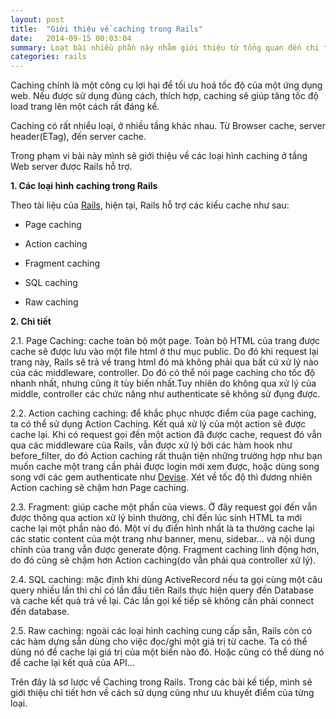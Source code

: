 ```yaml
---
layout: post
title:  "Giới thiệu về caching trong Rails"
date:   2014-09-15 00:03:04
summary: Loạt bài nhiều phần này nhằm giới thiệu từ tổng quan đến chi tiết, cũng như cách cài đặt sử dụng các loại hình caching trong Rails. Trong phần đầu, mình xin giới thiệu sơ lược về caching trong Rails.
categories: rails
---
```


Caching chính là một công cụ lợi hại để tối ưu hoá tốc độ của một ứng dụng web. Nếu được sử dụng đúng cách, thích hợp, caching sẽ giúp tăng tốc độ
load trang lên một cách rất đáng kể.

Caching có rất nhiểu loại, ở nhiều tầng khác nhau. Từ Browser cache, server header(ETag), đến server cache.

Trong phạm vi bài này mình sẽ giới thiệu về các loại hình caching ở tầng Web server được Rails hỗ trợ.

__1. Các loại hình caching trong Rails__

Theo tài liệu của [Rails](http://guides.rubyonrails.org/caching_with_rails.html), hiện tại, Rails hỗ trợ các kiểu cache như sau:

  - Page caching

  - Action caching

  - Fragment caching

  - SQL caching
  
  - Raw caching

__2. Chi tiết__

2.1. Page Caching: cache toàn bộ một page. Toàn bộ HTML của trang được cache sẽ được lưu vào một file html ở thư mục public. Do đó khi request lại trang này, Rails sẽ trả về trang html đó mà không phải qua bất cứ xử lý nào của các middleware, controller. Do đó có thể nói page caching cho tốc độ nhanh nhất, nhưng cũng ít tùy biến nhất.Tuy nhiên do không qua xử lý của middle, controller các chức năng như authenticate sẽ không sử đụng được.

2.2. Action caching caching: để khắc phục nhược điểm của page caching, ta có thể sử dụng Action Caching. Kết quả xử lý của một action sẽ được cache lại. Khi có request gọi đến một action đã được cache, request đó vẫn qua các middleware của Rails, vẫn được xử lý bởi các hàm hook như before_filter, do đó Action caching rất thuận tiện những trường hợp như bạn muốn cache một trang cần phải được login mới xem được, hoặc dùng song song với các gem authenticate như [Devise](https://github.com/plataformatec/devise). Xét về tốc độ thì đương nhiên Action caching sẽ chậm hơn Page caching.

2.3. Fragment: giúp cache một phần của views. Ở đây request gọi đến vẫn được thông qua action xử lý bình thường, chỉ đến lúc sinh HTML ta mới cache lại một phần nào đó. Một ví dụ điển hình nhất là ta thường cache lại các static content của một trang như banner, menu, sidebar… và nội dung chính của trang vẫn được generate động. Fragment caching linh động hơn, do đó cũng sẽ chậm hơn Action caching(do vẫn phải qua controller xử lý).

2.4. SQL caching: mặc định khi dùng ActiveRecord nếu ta gọi cùng một câu query nhiều lần thì chỉ có lần đầu tiên Rails thực hiện query đến Database và cache kết quả trả về lại. Các lần gọi kế tiếp sẽ không cần phải connect đến database.

2.5. Raw caching: ngoài các loại hình caching cung cấp sẵn, Rails còn có các hàm dựng sẵn dùng cho việc đọc/ghi một giá trị từ cache. Ta có thể dùng nó để cache lại giá trị của một biến nào đó. Hoặc cũng có thể dùng nó để cache lại kết quả của API...

Trên đây là sơ lược về Caching trong Rails. Trong các bài kế tiếp, mình sẽ giới thiệu chi tiết hơn về cách sử dụng cũng như ưu khuyết điểm của từng loại.
